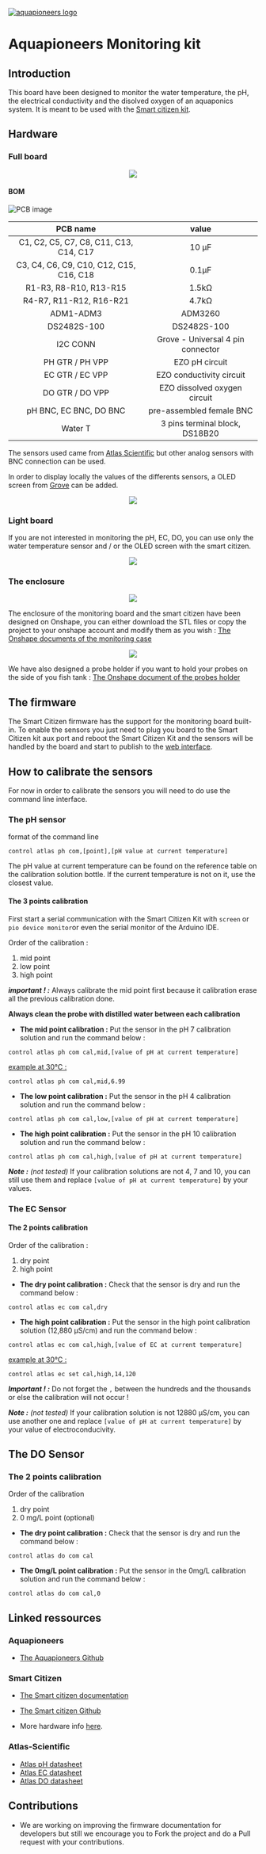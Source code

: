 
[![aquapioneers logo][2]][1]

  [1]: http://aquapioneers.io/
  [2]: http://aquapioneers.io/wp-content/uploads/2016/10/aquapioneerslogo_00BFA5.png 
  
# Aquapioneers Monitoring kit
## Introduction
 This board have been designed to monitor the water temperature, the pH, the electrical conductivity and the disolved oxygen of an aquaponics system. It is meant to be used with the [Smart citizen kit](https://smartcitizen.me/). 
 
## Hardware

### Full board 

<div style="text-align:center"><img src ="https://i.imgur.com/gQavZqU.png"/></div>


#### BOM

![PCB image](https://i.imgur.com/OWFIXiL.png)

| PCB name                                   | value      | 
| :--------:                                 |:--------:  |
| C1, C2, C5, C7, C8, C11, C13, C14, C17     | 10 µF     |
| C3, C4, C6, C9, C10, C12, C15, C16, C18    | 0.1µF       |
| R1-R3, R8-R10, R13-R15                     | 1.5kΩ      |
| R4-R7, R11-R12, R16-R21                    | 4.7kΩ      |
| ADM1-ADM3                                  | ADM3260    |
| DS2482S-100                                | DS2482S-100|
| I2C CONN            | Grove - Universal 4 pin connector |
| PH GTR / PH VPP                        | EZO pH circuit |
| EC GTR / EC VPP               | EZO conductivity circuit|
| DO GTR / DO VPP         | EZO  dissolved oxygen circuit |
| pH BNC, EC BNC, DO BNC        | pre-assembled female BNC|
| Water T | 3 pins terminal block, DS18B20 |

The sensors used came from [Atlas Scientific](https://www.atlas-scientific.com) but other analog sensors with BNC connection can be used.

In order to display locally the values of the differents sensors, a OLED screen from [Grove](https://www.seeedstudio.com/Grove-OLED-Display-1.12%22-p-824.html) can be added.
<div style="text-align:center"><img src ="https://i.imgur.com/YThjRUK.gif)"/></div>



###  Light board

If you are not interested in monitoring the pH, EC, DO, you can use only the water temperature sensor and / or the OLED screen with the smart citizen.

<div style="text-align:center"><img src ="https://i.imgur.com/KfpNZAj.png"/></div>

### The enclosure

<div style="text-align:center"><img src ="https://i.imgur.com/aowaWtl.png" /></div>

The enclosure of the monitoring board and the smart citizen have been designed on Onshape, you can either download the STL files or copy the project to your onshape account and modify them as you wish : [The Onshape documents of the monitoring case](https://cad.onshape.com/documents/50f1112a541136a65bec4a67/w/db735112a72871fb7c20053e/e/57e22425fb47d5e8030621de)

<div style="text-align:center"><img src ="https://i.imgur.com/tXNBC5e.png" /></div>


We have also designed a probe holder if you want to hold your probes on the side of you fish tank : [The Onshape document of the probes holder](https://cad.onshape.com/documents/8977ef824f45a910c0b8beaa/w/7ac458735dae629f0a5a73cd/e/be59d435418832bfe5f78afb)

## The firmware

The Smart Citizen firmware has the support for the monitoring board built-in. To enable the sensors you just need to plug you board to the Smart Citizen kit aux port and reboot the Smart Citizen Kit and the sensors will be handled by the board and start to publish to the [web interface](https://smartcitizen.me/kits/).

## How to calibrate the sensors

For now in order to calibrate the sensors you will need to do use the command line interface. 

### The pH sensor

format of the command line

~~~
control atlas ph com,[point],[pH value at current temperature]
~~~

The pH value at current temperature can be found on the reference table on the calibration solution bottle. If the current temperature is not on it, use the closest value.

#### The 3 points calibration

First start a serial communication with the Smart Citizen Kit with `screen` or `pio device monitor`or even the serial monitor of the Arduino IDE.

Order of the calibration : 

1. mid point
2. low point
3. high point

***important ! :*** Always calibrate the mid point first because it calibration erase all the previous calibration done.

**Always clean the probe with distilled water between each calibration**

* **The mid point calibration :** Put the sensor in the pH 7 calibration solution and run the command below :

~~~
control atlas ph com cal,mid,[value of pH at current temperature]
~~~

<span style="text-decoration:underline">example at 30°C :</span> 

~~~
control atlas ph com cal,mid,6.99 
~~~

* **The low point calibration :** Put the sensor in the pH 4 calibration solution and run the command below :

~~~
control atlas ph com cal,low,[value of pH at current temperature]
~~~

* **The high point calibration :** Put the sensor in the pH 10 calibration solution and run the command below :

~~~
control atlas ph com cal,high,[value of pH at current temperature]
~~~

***Note :***  *(not tested)* If your calibration solutions are not 4, 7 and 10, you can still use them and replace `[value of pH at current temperature]` by your values.

### The EC Sensor

#### The 2 points calibration

Order of the calibration :

1. dry point
2. high point

* **The dry point calibration :** Check that the sensor is dry and run the command below :

~~~
control atlas ec com cal,dry
~~~

* **The high point calibration :** Put the sensor in the high point calibration solution (12,880 µS/cm) and run the command below :

~~~
control atlas ec com cal,high,[value of EC at current temperature]
~~~ 

<span style="text-decoration:underline">example at 30°C :</span> 

~~~
control atlas ec set cal,high,14,120 
~~~

***Important ! :*** Do not forget the `,` between the hundreds and the thousands or else the calibration will not occur !

***Note :***  *(not tested)* If your calibration solution is not 12880 µS/cm, you can use another one and replace `[value of pH at current temperature]` by your value of electroconducivity.

## The DO Sensor

### The 2 points calibration

Order of the calibration 

1. dry point
2. 0 mg/L point (optional)


* **The dry point calibration :** Check that the sensor is dry and run the command below :

~~~
control atlas do com cal
~~~

* **The 0mg/L point calibration :** Put the sensor in the 0mg/L calibration solution and run the command below :

~~~
control atlas do com cal,0
~~~


## Linked ressources

### Aquapioneers

* [The Aquapioneers Github](https://github.com/aquapioneers)


### Smart Citizen
* [The Smart citizen documentation](http://docs.smartcitizen.me)

* [The Smart citizen Github](https://github.com/fablabbcn)

* More hardware info [here](https://github.com/fablabbcn/Smart-Citizen-Kit/tree/master/hardware).

### Atlas-Scientific 

* [Atlas pH datasheet](https://www.atlas-scientific.com/_files/_datasheets/_circuit/pH_EZO_datasheet.pdf)
* [Atlas EC datasheet](https://www.atlas-scientific.com/_files/_datasheets/_circuit/EC_EZO_Datasheet.pdf)
* [Atlas DO datasheet](https://www.atlas-scientific.com/_files/_datasheets/_circuit/DO_EZO_Datasheet.pdf)





## Contributions

* We are working on improving the firmware documentation for developers but still we encourage you to Fork the project and do a Pull request with your contributions.
